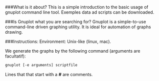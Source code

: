 ###What is it about?
This is a simple introduction to the basic usage of gnuplot command line tool.
Exemples data ad scripts can be downloaded.



###Is Gnuplot what you are searching for?
Gnuplot is a simple-to-use command-line driven graphing utility.
It is ideal for automation of graphs drawing.



###Instructions:
Environment: Unix-like (linux, mac).

We generate the graphs by the following command (arguments are facultatif):

```sh
gnuplot [-e arguments] scriptfile 
```

Lines that that start with a **#** are comments.





